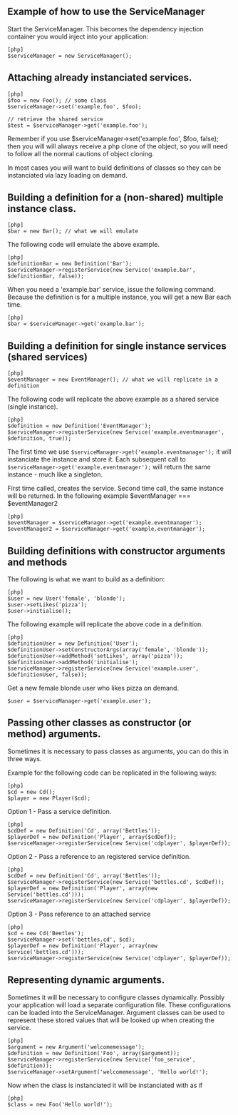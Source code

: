 Example of how to use the ServiceManager
----------------------------------------

Start the ServiceManager.  This becomes the dependency injection container you would
inject into your application:

    [php]
    $serviceManager = new ServiceManager();

## Attaching already instanciated services.

    [php]
    $foo = new Foo(); // some class
    $serviceManager->set('example.foo', $foo);

    // retrieve the shared service
    $test = $serviceManager->get('example.foo');

Remember if you use $serviceManager->set('example.foo', $foo, false);
then you will will always receive a php clone of the object, so you will need to
follow all the normal cautions of object cloning.

In most cases you will want to build definitions of classes so they can be
instanciated via lazy loading on demand.

## Building a definition for a (non-shared) multiple instance class.

    [php]
    $bar = new Bar(); // what we will emulate

The following code will emulate the above example.

    [php]
    $definitionBar = new Definition('Bar');
    $serviceManager->registerService(new Service('example.bar', $definitionBar, false));

When you need a 'example.bar' service, issue the following command.  Because
the definition is for a multiple instance, you will get a new Bar each time.

    [php]
    $bar = $serviceManager->get('example.bar');

## Building a definition for single instance services (shared services)

    [php]
    $eventManager = new EventManager(); // what we will replicate in a definition

The following code will replicate the above example as a shared service (single instance).

    [php]
    $definition = new Definition('EventManager');
    $serviceManager->registerService(new Service('example.eventmanager', $definition, true));

The first time we use `$serviceManager->get('example.eventmanager');`
it will instanciate the instance and store it.  Each subsequent call to
`$serviceManager->get('example.eventmanager');` will return the same
instance - much like a singleton.

First time called, creates the service. Second time call, the same instance will be returned.
In the following example $eventManager === $eventManager2

    [php]
    $eventManager = $serviceManager->get('example.eventmanager');
    $eventManager2 = $serviceManager->get('example.eventmanager');


## Building definitions with constructor arguments and methods
    
The following is what we want to build as a definition:

    [php]
    $user = new User('female', 'blonde');
    $user->setLikes('pizza');
    $user->initialise();

The following example will replicate the above code in a definition.

    [php]
    $definitionUser = new Definition('User');
    $definitionUser->setConstructorArgs(array('female', 'blonde'));
    $definitionUser->addMethod('setLikes', array('pizza'));
    $definitionUser->addMethod('initialise');
    $serviceManager->registerService(new Service('example.user', $definitionUser, false));

Get a new female blonde user who likes pizza on demand.

    $user = $serviceManager->get('example.user');

## Passing other classes as constructor (or method) arguments.

Sometimes it is necessary to pass classes as arguments, you can do this in three ways.

Example for the following code can be replicated in the following ways:

    [php]
    $cd = new Cd();
    $player = new Player($cd);

Option 1 - Pass a service definition.

    [php]
    $cdDef = new Definition('Cd', array('Bettles'));
    $playerDef = new Definition('Player', array($cdDef));
    $serviceManager->registerService(new Service('cdplayer', $playerDef));

Option 2 - Pass a reference to an registered service definition.

    [php]
    $cdDef = new Definition('Cd', array('Bettles'));
    $serviceManager->registerService(new Service('bettles.cd', $cdDef));
    $playerDef = new Definition('Player', array(new Service('bettles.cd')));
    $serviceManager->registerService(new Service('cdplayer', $playerDef));

Option 3 - Pass reference to an attached service

    [php]
    $cd = new Cd('Beetles');
    $serviceManager->set('bettles.cd', $cd);
    $playerDef = new Definition('Player', array(new Service('bettles.cd')));
    $serviceManager->registerService(new Service('cdplayer', $playerDef));

## Representing dynamic arguments.

Sometimes it will be necessary to configure classes dynamically. Possibly your
application will load a separate configuration file.  These configurations can
be loaded into the ServiceManager.  Argument classes can be used to represent these
stored values that will be looked up when creating the service.

    [php]
    $argument = new Argument('welcomemessage');
    $definition = new Definition('Foo', array($argument));
    $serviceManager->registerService(new Service('foo_service', $definition));
    $serviceManager->setArgument('welcomemessage', 'Hello world!');

Now when the class is instanciated it will be instanciated with as if

    [php]
    $class = new Foo('Hello world!');



